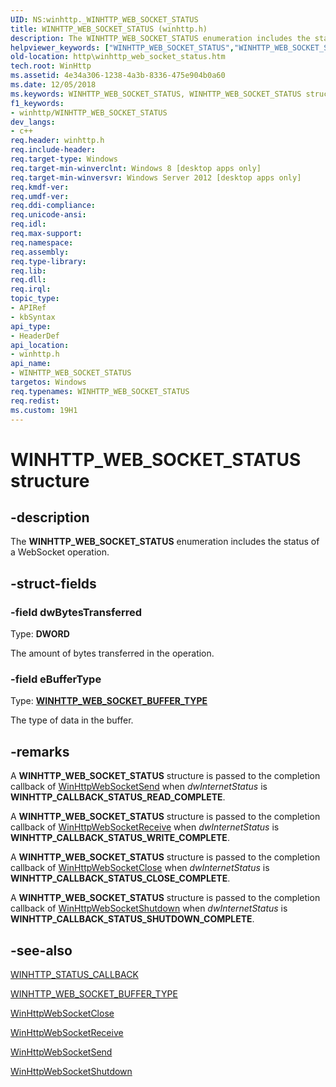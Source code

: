 ```yaml
---
UID: NS:winhttp._WINHTTP_WEB_SOCKET_STATUS
title: WINHTTP_WEB_SOCKET_STATUS (winhttp.h)
description: The WINHTTP_WEB_SOCKET_STATUS enumeration includes the status of a WebSocket operation.
helpviewer_keywords: ["WINHTTP_WEB_SOCKET_STATUS","WINHTTP_WEB_SOCKET_STATUS structure [HTTP]","http.winhttp_web_socket_status","winhttp/WINHTTP_WEB_SOCKET_STATUS"]
old-location: http\winhttp_web_socket_status.htm
tech.root: WinHttp
ms.assetid: 4e34a306-1238-4a3b-8336-475e904b0a60
ms.date: 12/05/2018
ms.keywords: WINHTTP_WEB_SOCKET_STATUS, WINHTTP_WEB_SOCKET_STATUS structure [HTTP], http.winhttp_web_socket_status, winhttp/WINHTTP_WEB_SOCKET_STATUS
f1_keywords:
- winhttp/WINHTTP_WEB_SOCKET_STATUS
dev_langs:
- c++
req.header: winhttp.h
req.include-header: 
req.target-type: Windows
req.target-min-winverclnt: Windows 8 [desktop apps only]
req.target-min-winversvr: Windows Server 2012 [desktop apps only]
req.kmdf-ver: 
req.umdf-ver: 
req.ddi-compliance: 
req.unicode-ansi: 
req.idl: 
req.max-support: 
req.namespace: 
req.assembly: 
req.type-library: 
req.lib: 
req.dll: 
req.irql: 
topic_type:
- APIRef
- kbSyntax
api_type:
- HeaderDef
api_location:
- winhttp.h
api_name:
- WINHTTP_WEB_SOCKET_STATUS
targetos: Windows
req.typenames: WINHTTP_WEB_SOCKET_STATUS
req.redist: 
ms.custom: 19H1
---
```


# WINHTTP_WEB_SOCKET_STATUS structure


## -description


The <b>WINHTTP_WEB_SOCKET_STATUS</b> enumeration includes the status of a WebSocket operation.


## -struct-fields




### -field dwBytesTransferred

Type: <b>DWORD</b>

The amount of bytes transferred in the operation.


### -field eBufferType

Type: <b><a href="https://docs.microsoft.com/windows/desktop/api/winhttp/ne-winhttp-winhttp_web_socket_buffer_type">WINHTTP_WEB_SOCKET_BUFFER_TYPE</a></b>

The type of data in the buffer.


## -remarks



A <b>WINHTTP_WEB_SOCKET_STATUS</b> structure is passed to the completion callback of <a href="https://docs.microsoft.com/windows/desktop/api/winhttp/nf-winhttp-winhttpwebsocketsend">WinHttpWebSocketSend</a> when <i>dwInternetStatus</i>  is <b>WINHTTP_CALLBACK_STATUS_READ_COMPLETE</b>.

A <b>WINHTTP_WEB_SOCKET_STATUS</b> structure is passed to the completion callback of <a href="https://docs.microsoft.com/windows/desktop/api/winhttp/nf-winhttp-winhttpwebsocketreceive">WinHttpWebSocketReceive</a> when <i>dwInternetStatus</i>  is <b>WINHTTP_CALLBACK_STATUS_WRITE_COMPLETE</b>.

A <b>WINHTTP_WEB_SOCKET_STATUS</b> structure is passed to the completion callback of <a href="https://docs.microsoft.com/windows/desktop/api/winhttp/nf-winhttp-winhttpwebsocketclose">WinHttpWebSocketClose</a> when <i>dwInternetStatus</i>  is <b>WINHTTP_CALLBACK_STATUS_CLOSE_COMPLETE</b>.

A <b>WINHTTP_WEB_SOCKET_STATUS</b> structure is passed to the completion callback of <a href="https://docs.microsoft.com/windows/desktop/api/winhttp/nf-winhttp-winhttpwebsocketshutdown">WinHttpWebSocketShutdown</a> when <i>dwInternetStatus</i>  is <b>WINHTTP_CALLBACK_STATUS_SHUTDOWN_COMPLETE</b>.




## -see-also




<a href="https://docs.microsoft.com/windows/desktop/api/winhttp/nc-winhttp-winhttp_status_callback">WINHTTP_STATUS_CALLBACK</a>



<a href="https://docs.microsoft.com/windows/desktop/api/winhttp/ne-winhttp-winhttp_web_socket_buffer_type">WINHTTP_WEB_SOCKET_BUFFER_TYPE</a>



<a href="https://docs.microsoft.com/windows/desktop/api/winhttp/nf-winhttp-winhttpwebsocketclose">WinHttpWebSocketClose</a>



<a href="https://docs.microsoft.com/windows/desktop/api/winhttp/nf-winhttp-winhttpwebsocketreceive">WinHttpWebSocketReceive</a>



<a href="https://docs.microsoft.com/windows/desktop/api/winhttp/nf-winhttp-winhttpwebsocketsend">WinHttpWebSocketSend</a>



<a href="https://docs.microsoft.com/windows/desktop/api/winhttp/nf-winhttp-winhttpwebsocketshutdown">WinHttpWebSocketShutdown</a>
 

 

